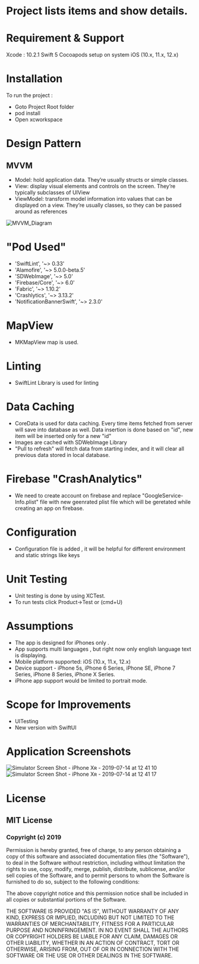 # Project lists items and show details.

# Requirement & Support
Xcode : 10.2.1
Swift 5
Cocoapods setup on system
iOS (10.x, 11.x, 12.x)

# Installation
To run the project :
- Goto Project Root folder
- pod install
- Open xcworkspace 

# Design  Pattern
## MVVM
- Model: hold application data. They’re usually structs or simple classes.
- View: display visual elements and controls on the screen. They’re typically subclasses of UIView
- ViewModel: transform model information into values that can be displayed on a view. They’re usually classes, so they can be passed around as references

![MVVM_Diagram](https://user-images.githubusercontent.com/26160090/60809569-97827e00-a1a8-11e9-9a5f-e0c557f73cc7.png)

# "Pod Used"      
- 'SwiftLint', '~> 0.33'
- 'Alamofire', '~> 5.0.0-beta.5'
- 'SDWebImage', '~> 5.0'
- 'Firebase/Core', '~> 6.0'
- 'Fabric', '~> 1.10.2'
- 'Crashlytics', '~> 3.13.2'
- 'NotificationBannerSwift', '~> 2.3.0'

# MapView
- MKMapView map is used.

# Linting
- SwiftLint Library is used for linting

# Data Caching
- CoreData is used for data caching. Every time items fetched from server will save into database as well. Data insertion is done based on "id", new item will be inserted only for a new "id"
- Images are cached with SDWebImage Library
- "Pull to refresh" will fetch data from starting index, and it will clear all previous data stored in local database.

# Firebase "CrashAnalytics"
-  We need to create account on firebase and replace "GoogleService-Info.plist" file with new geenrated plist file which will be geretated while creating an app on firebase.

# Configuration
- Configuration file is added , it will be helpful for different environment and static strings like keys

# Unit Testing
- Unit testing is done by using XCTest.
- To run tests click Product->Test or (cmd+U)

# Assumptions        
-   The app is designed for iPhones only .       
-   App  supports multi languages , but right now only english language text is displaying.
-   Mobile platform supported: iOS (10.x, 11.x, 12.x)        
-   Device support - iPhone 5s, iPhone 6 Series, iPhone SE, iPhone 7 Series, iPhone 8 Series, iPhone X Series. 
-    iPhone app support would be limited to portrait mode.

# Scope for Improvements
- UITesting
- New version with SwiftUI

# Application Screenshots
![Simulator Screen Shot - iPhone Xʀ - 2019-07-14 at 12 41 10](https://user-images.githubusercontent.com/26160090/61180492-b5326600-a634-11e9-9cc5-a1c1d92ad153.png)
![Simulator Screen Shot - iPhone Xʀ - 2019-07-14 at 12 41 17](https://user-images.githubusercontent.com/26160090/61180494-b82d5680-a634-11e9-9d57-c55e39ca17a2.png)

# License
## MIT License

### Copyright (c) 2019 

Permission is hereby granted, free of charge, to any person obtaining a copy
of this software and associated documentation files (the "Software"), to deal
in the Software without restriction, including without limitation the rights
to use, copy, modify, merge, publish, distribute, sublicense, and/or sell
copies of the Software, and to permit persons to whom the Software is
furnished to do so, subject to the following conditions:

The above copyright notice and this permission notice shall be included in all
copies or substantial portions of the Software.

THE SOFTWARE IS PROVIDED "AS IS", WITHOUT WARRANTY OF ANY KIND, EXPRESS OR
IMPLIED, INCLUDING BUT NOT LIMITED TO THE WARRANTIES OF MERCHANTABILITY,
FITNESS FOR A PARTICULAR PURPOSE AND NONINFRINGEMENT. IN NO EVENT SHALL THE
AUTHORS OR COPYRIGHT HOLDERS BE LIABLE FOR ANY CLAIM, DAMAGES OR OTHER
LIABILITY, WHETHER IN AN ACTION OF CONTRACT, TORT OR OTHERWISE, ARISING FROM,
OUT OF OR IN CONNECTION WITH THE SOFTWARE OR THE USE OR OTHER DEALINGS IN THE
SOFTWARE.
